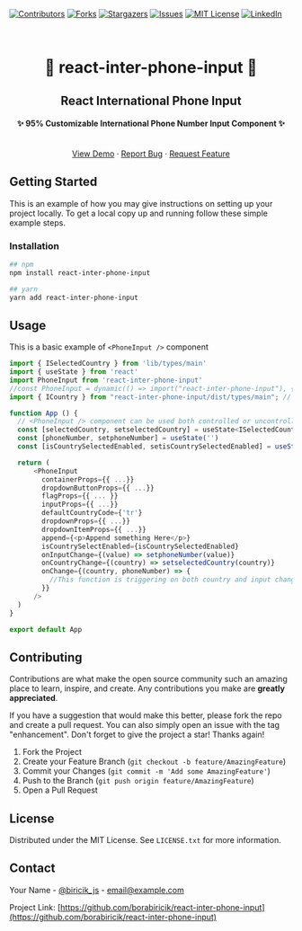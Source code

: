 <!-- Improved compatibility of back to top link: See: https://github.com/borabiricik/react-inter-phone-input/pull/73 -->

<a name="readme-top"></a>

[![Contributors][contributors-shield]][contributors-url]
[![Forks][forks-shield]][forks-url]
[![Stargazers][stars-shield]][stars-url]
[![Issues][issues-shield]][issues-url]
[![MIT License][license-shield]][license-url]
[![LinkedIn][linkedin-shield]][linkedin-url]

<!-- PROJECT LOGO -->
<br /> 
<div align="center">
  <!-- <a href="https://github.com/borabiricik/react-inter-phone-input">
    <img src="images/logo.png" alt="Logo" width="80" height="80">
  </a> -->
  <h1 align="center">🚀 react-inter-phone-input 🚀</h3>
  <h2 align="center">React International Phone Input</h2>
  <h4 align='center'>✨ 95% Customizable International Phone Number Input Component ✨</h3>

  <p align="center">
    <!-- <a href="https://github.com/borabiricik/react-inter-phone-input"><strong>Explore the docs »</strong></a> -->
    <br />
    <a href="https://github.com/borabiricik/react-inter-phone-input">View Demo</a>
    ·
    <a href="https://github.com/borabiricik/react-inter-phone-input/issues">Report Bug</a>
    ·
    <a href="https://github.com/borabiricik/react-inter-phone-input/issues">Request Feature</a>
  </p>
</div>

<!-- GETTING STARTED -->

## Getting Started

This is an example of how you may give instructions on setting up your project locally.
To get a local copy up and running follow these simple example steps.

### Installation

```sh
## npm
npm install react-inter-phone-input

## yarn
yarn add react-inter-phone-input
```

<!-- USAGE EXAMPLES -->

## Usage

This is a basic example of `<PhoneInput />` component

```javascript
import { ISelectedCountry } from 'lib/types/main'
import { useState } from 'react'
import PhoneInput from 'react-inter-phone-input'
//const PhoneInput = dynamic(() => import("react-inter-phone-input"), { ssr: false }); // NextJS Usage
import { ICountry } from "react-inter-phone-input/dist/types/main"; // For TS Support

function App () {
  // <PhoneInput /> component can be used both controlled or uncontrolled
  const [selectedCountry, setselectedCountry] = useState<ISelectedCountry | null>(null)
  const [phoneNumber, setphoneNumber] = useState('')
  const [isCountrySelectedEnabled, setisCountrySelectedEnabled] = useState(true)

  return (
      <PhoneInput
        containerProps={{ ...}}
        dropdownButtonProps={{ ...}}
        flagProps={{ ... }}
        inputProps={{ ...}}
        defaultCountryCode={'tr'}
        dropdownProps={{ ...}}
        dropdownItemProps={{ ...}}
        append={<p>Append something Here</p>}
        isCountrySelectEnabled={isCountrySelectedEnabled}
        onInputChange={(value) => setphoneNumber(value)}
        onCountryChange={(country) => setselectedCountry(country)}
        onChange={(country, phoneNumber) => {
          //This function is triggering on both country and input change
        }}
      />
  )
}

export default App
```

<!-- ROADMAP -->

<!-- ## Roadmap

- [x] Add Changelog
- [x] Add back to top links
- [ ] Add Additional Templates w/ Examples
- [ ] Add "components" document to easily copy & paste sections of the readme
- [ ] Multi-language Support
  - [ ] Chinese
  - [ ] Spanish

See the [open issues](https://github.com/borabiricik/react-inter-phone-input/issues) for a full list of proposed features (and known issues).

<p align="right">(<a href="#readme-top">back to top</a>)</p> -->

<!-- CONTRIBUTING -->

## Contributing

Contributions are what make the open source community such an amazing place to learn, inspire, and create. Any contributions you make are **greatly appreciated**.

If you have a suggestion that would make this better, please fork the repo and create a pull request. You can also simply open an issue with the tag "enhancement".
Don't forget to give the project a star! Thanks again!

1. Fork the Project
2. Create your Feature Branch (`git checkout -b feature/AmazingFeature`)
3. Commit your Changes (`git commit -m 'Add some AmazingFeature'`)
4. Push to the Branch (`git push origin feature/AmazingFeature`)
5. Open a Pull Request

<!-- LICENSE -->

## License

Distributed under the MIT License. See `LICENSE.txt` for more information.

<!-- CONTACT -->

## Contact

Your Name - [@biricik_js](https://twitter.com/biricik_js) - email@example.com

Project Link: [https://github.com/borabiricik/react-inter-phone-input](https://github.com/borabiricik/react-inter-phone-input)

[contributors-shield]: https://img.shields.io/github/contributors/othneildrew/Best-README-Template.svg?style=for-the-badge
[contributors-url]: https://github.com/borabiricik/react-inter-phone-input/graphs/contributors
[forks-shield]: https://img.shields.io/github/forks/othneildrew/Best-README-Template.svg?style=for-the-badge
[forks-url]: https://github.com/borabiricik/react-inter-phone-input/network/members
[stars-shield]: https://img.shields.io/github/stars/othneildrew/Best-README-Template.svg?style=for-the-badge
[stars-url]: https://github.com/borabiricik/react-inter-phone-input/stargazers
[issues-shield]: https://img.shields.io/github/issues/othneildrew/Best-README-Template.svg?style=for-the-badge
[issues-url]: https://github.com/borabiricik/react-inter-phone-input/issues
[license-shield]: https://img.shields.io/github/license/othneildrew/Best-README-Template.svg?style=for-the-badge
[license-url]: https://github.com/borabiricik/react-inter-phone-input/blob/master/LICENSE.txt
[linkedin-shield]: https://img.shields.io/badge/-LinkedIn-black.svg?style=for-the-badge&logo=linkedin&colorB=555
[linkedin-url]: https://www.linkedin.com/in/bora-biricik-6b16181b0/
